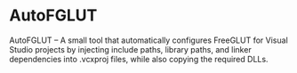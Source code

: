 # AutoFGLUT
AutoFGLUT – A small tool that automatically configures FreeGLUT for Visual Studio projects by injecting include paths, library paths, and linker dependencies into .vcxproj files, while also copying the required DLLs.
